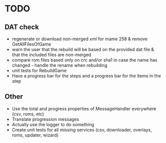 # TODO

## DAT check

* regenerate or download non-merged xml for mame 258 & remove GetAllFilesOfGame
* warn the user that the rebuild will be based on the provided dat file & that the included files are non-merged
* compare rom files based only on crc and/or sha1 in case the name has changed - handle the rename when rebuilding
* unit tests for RebuildGame
* Have a progress bar for the steps and a progress bar for the items in the step

## Other

* Use the total and progress properties of MessageHandler everywhere (csv, roms, etc)
* Translate progression messages
* Actually use the logger to do something
* Create unit tests for all missing services (csv, downloader, overlays, roms, updater, wizard)
